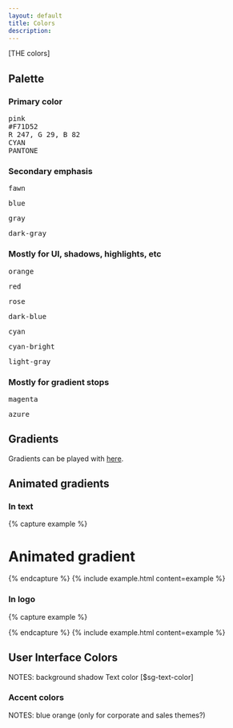 ```yaml
---
layout: default
title: Colors
description:
---
```


[THE colors]

## Palette

### Primary color


<div class="container grid no-margins columns-nano-2 columns-3xs-3 columns-xs-4 columns-xl-5 columns-fhd-5">
  <div class="cell text-center">
    <div class="swatch pink huge"></div>
    <pre class="small" style="margin-top: 10px; margin-bottom: 0;">pink</pre>
    <pre class="small" style="margin-top: 0; margin-bottom: 0;">#F71D52</pre>
    <pre class="small" style="margin-top: 0; margin-bottom: 0;">R 247, G 29, B 82</pre>
    <pre class="small" style="margin-top: 0; margin-bottom: 0;">CYAN</pre>
    <pre class="small" style="margin-top: 0;">PANTONE</pre>
  </div>
</div>


### Secondary emphasis


<div class="container grid no-margins columns-nano-2 columns-3xs-3 columns-xs-4 columns-xl-5 columns-fhd-5">
  <div class="cell text-center">
    <div class="swatch fawn"></div>
    <pre class="small" style="margin-top: 10px;">fawn</pre>
  </div>
  <div class="cell text-center">
    <div class="swatch blue"></div>
    <pre class="small" style="margin-top: 10px;">blue</pre>
  </div>
  <div class="cell text-center">
    <div class="swatch gray"></div>
    <pre class="small" style="margin-top: 10px;">gray</pre>
  </div>
  <div class="cell text-center">
    <div class="swatch dark-gray"></div>
    <pre class="small" style="margin-top: 10px;">dark-gray</pre>
  </div>
</div>




### Mostly for UI, shadows, highlights, etc


<div class="container grid no-margins columns-nano-2 columns-3xs-3 columns-xs-4 columns-xl-5 columns-fhd-5">
  <div class="cell text-center">
    <div class="swatch orange small"></div>
    <pre class="small" style="margin-top: 10px;">orange</pre>
  </div>
  <div class="cell text-center small">
    <div class="swatch red small"></div>
    <pre class="small" style="margin-top: 10px;">red</pre>
  </div>
  <div class="cell text-center">
    <div class="swatch rose small"></div>
    <pre class="small" style="margin-top: 10px;">rose</pre>
  </div>
  <div class="cell text-center">
    <div class="swatch dark-blue small"></div>
    <pre class="small" style="margin-top: 10px;">dark-blue</pre>
  </div>
  <div class="cell text-center">
    <div class="swatch cyan small"></div>
    <pre class="small" style="margin-top: 10px;">cyan</pre>
  </div>
  <div class="cell text-center">
    <div class="swatch cyan-bright small"></div>
    <pre class="small" style="margin-top: 10px;">cyan-bright</pre>
  </div>
  <div class="cell text-center">
    <div class="swatch light-gray small"></div>
    <pre class="small" style="margin-top: 10px;">light-gray</pre>
  </div>
</div>


### Mostly for gradient stops

<div class="container grid no-margins columns-nano-2 columns-3xs-3 columns-xs-4 columns-xl-5 columns-fhd-5">

  <div class="cell text-center">
    <div class="swatch magenta nano"></div>
    <pre class="small" style="margin-top: 10px;">magenta</pre>
  </div>
  <div class="cell text-center">
    <div class="swatch azure nano"></div>
    <pre class="small" style="margin-top: 10px;">azure</pre>
  </div>

</div>


## Gradients

<div class="docs-gradients-container">
  <div class="docs-gradient-item"><div class="docs-gradient docs-gradient-1"></div><div class="docs-color-codes"></div></div>
  <div class="docs-gradient-item"><div class="docs-gradient docs-gradient-2"></div><div class="docs-color-codes"></div></div>
  <div class="docs-gradient-item"><div class="docs-gradient docs-gradient-3"></div><div class="docs-color-codes"></div></div>
  <div class="docs-gradient-item"><div class="docs-gradient docs-gradient-4"></div><div class="docs-color-codes"></div></div>
  <div class="docs-gradient-item"><div class="docs-gradient docs-gradient-5"></div><div class="docs-color-codes"></div></div>
  <div class="docs-gradient-item"><div class="docs-gradient docs-gradient-6"></div><div class="docs-color-codes"></div></div>
  <div class="docs-gradient-item"><div class="docs-gradient docs-gradient-7"></div><div class="docs-color-codes"></div></div>
  <div class="docs-gradient-item"><div class="docs-gradient docs-gradient-8"></div><div class="docs-color-codes"></div></div>
</div>

Gradients can be played with [here](https://www.css-gradient.com/).

## Animated gradients

<div class="docs-gradients-container">
  <div class="docs-gradient-item">
    <div class="docs-gradient --moving-background-gradient"></div>
  </div>
  <div class="docs-gradient-item">
    <div class="docs-gradient --moving-background-gradient secondary"></div>
  </div>
</div>

### In text

{% capture example %}
<h1 class="display-2 --moving-background-gradient">Animated gradient</h1>
{% endcapture %}
{% include example.html content=example %}

### In logo

{% capture example %}
<div class="logo logo--huge logo--outline logo--center --moving-background-gradient"></div>
{% endcapture %}
{% include example.html content=example %}

## User Interface Colors

NOTES:
background
shadow
Text color [$sg-text-color]


### Accent colors

NOTES:
blue
orange
(only for corporate and sales themes?)
